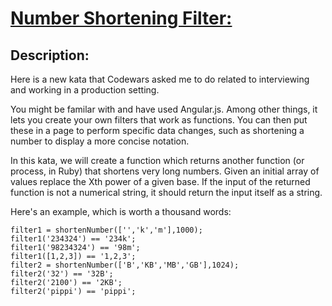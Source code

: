# [Number Shortening Filter:](https://www.codewars.com/kata/56b4af8ac6167012ec00006f)

## Description:

Here is a new kata that Codewars asked me to do related to interviewing and working in a production setting.

You might be familar with and have used Angular.js. Among other things, it lets you create your own filters that work as functions. You can then put these in a page to perform specific data changes, such as shortening a number to display a more concise notation.

In this kata, we will create a function which returns another function (or process, in Ruby) that shortens very long numbers. Given an initial array of values replace the Xth power of a given base. If the input of the returned function is not a numerical string, it should return the input itself as a string.

Here's an example, which is worth a thousand words:

```
filter1 = shortenNumber(['','k','m'],1000);
filter1('234324') == '234k';
filter1('98234324') == '98m';
filter1([1,2,3]) == '1,2,3';
filter2 = shortenNumber(['B','KB','MB','GB'],1024);
filter2('32') == '32B';
filter2('2100') == '2KB';
filter2('pippi') == 'pippi';
```

